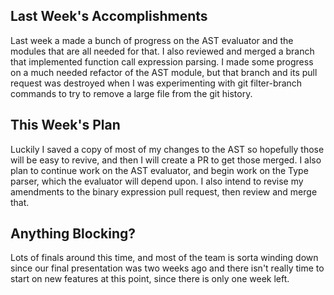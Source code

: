 ## Last Week's Accomplishments
Last week a made a bunch of progress on the AST evaluator and the 
modules that are all needed for that. I also reviewed and merged
a branch that implemented function call expression parsing. 
I made some progress on a much needed refactor of the AST module,
but that branch and its pull request was destroyed when I was 
experimenting with git filter-branch commands to try to remove a
large file from the git history. 

## This Week's Plan
Luckily I saved a copy of most of my changes to the AST so hopefully
those will be easy to revive, and then I will create a PR to get those
merged. I also plan to continue work on the AST evaluator, and begin work
on the Type parser, which the evaluator will depend upon.
I also intend to revise my amendments to the binary expression pull request,
then review and merge that. 

## Anything Blocking?
Lots of finals around this time, and most of the team is sorta winding down
since our final presentation was two weeks ago and there isn't really time 
to start on new features at this point, since there is only one week left.
